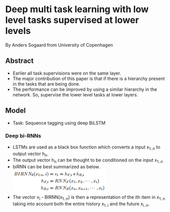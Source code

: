 # Deep multi task learning with low level tasks supervised at lower levels

By Anders Sogaard from University of Copenhagen

## Abstract
- Earlier all task supervisions were on the same layer. 
- The major contribution of this paper is that if there is a hierarchy present in the tasks that are being done.
- The performance can be improved by using a similar hierarchy in the network. So, supervise the lower level tasks at lower layers.

## Model
- Task: Sequence tagging using deep BiLSTM
### Deep bi-RNNs
- LSTMs are used as a black box function which converts a input x<sub>1..n</sub> to output vector h<sub>n</sub>. 
- The output vector h<sub>n</sub> can be thought to be conditioned on the input x<sub>1..n</sub>
- biRNN can be best summarized as below.
![biRNN.PNG](img/lower-layer-supervision/1.PNG)
- The vector v<sub>i</sub> - BIRNN(x<sub>1..n</sub>) is then a representation of the ith item in x<sub>1..n</sub> taking into account both the entire history x<sub>1..i</sub> and the future x<sub>i..n</sub>.


